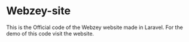 # Webzey-site
This is the Official code of the Webzey website made in Laravel. For the demo of this code visit the website.
